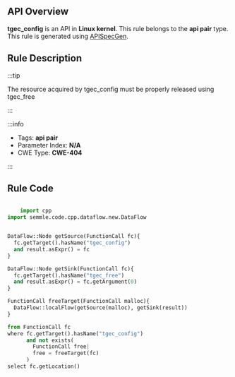 ---
---


## API Overview
**tgec_config** is an API in **Linux kernel**. This rule belongs to the **api pair** type. This rule is generated using [APISpecGen](../../tools/APISpecGen).
## Rule Description

:::tip

The resource acquired by tgec_config must be properly released using tgec_free

:::

:::info

- Tags: **api pair**
- Parameter Index: **N/A**
- CWE Type: **CWE-404**

:::

## Rule Code
```python

    import cpp
import semmle.code.cpp.dataflow.new.DataFlow


DataFlow::Node getSource(FunctionCall fc){
  fc.getTarget().hasName("tgec_config")
  and result.asExpr() = fc
}

DataFlow::Node getSink(FunctionCall fc){
  fc.getTarget().hasName("tgec_free")
  and result.asExpr() = fc.getArgument(0)
}

FunctionCall freeTarget(FunctionCall malloc){
  DataFlow::localFlow(getSource(malloc), getSink(result))
}

from FunctionCall fc
where fc.getTarget().hasName("tgec_config")
      and not exists(
        FunctionCall free| 
        free = freeTarget(fc)
      )
select fc.getLocation()

    
```